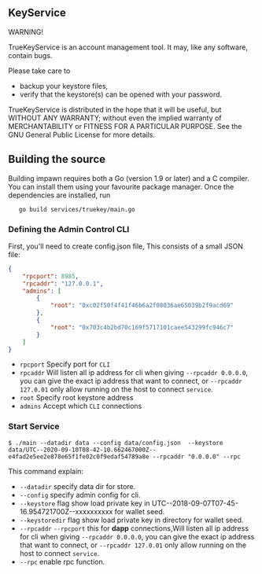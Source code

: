 ## KeyService

WARNING!

TrueKeyService is an account management tool. It may, like any software, contain bugs.

Please take care to
- backup your keystore files,
- verify that the keystore(s) can be opened with your password.

TrueKeyService is distributed in the hope that it will be useful, but WITHOUT ANY WARRANTY;
without even the implied warranty of MERCHANTABILITY or FITNESS FOR A PARTICULAR
PURPOSE. See the GNU General Public License for more details.

## Building the source


Building impawn requires both a Go (version 1.9 or later) and a C compiler.
You can install them using your favourite package manager.
Once the dependencies are installed, run

       go build services/truekey/main.go

### Defining the Admin Control CLI

First, you'll need to create config.json file, This consists of a small JSON file:

```json
{
    "rpcport": 8985,
    "rpcaddr": "127.0.0.1",
    "admins": [
        {
            "root": "0xc02f50f4f41f46b6a2f08036ae65039b2f9acd69"
        },
        {
            "root": "0x703c4b2bd70c169f5717101caee543299fc946c7"
        }
    ]
}
```

* `rpcport` Specify port for `CLI`
* `rpcaddr` Will listen all ip address for cli when giving `--rpcaddr 0.0.0.0`, you can give the exact ip address that want to connect, or `--rpcaddr 127.0.01` only allow running on the host to connect `service`.
* `root`    Specify root keystore address
* `admins`  Accept which `CLI` connections 

### Start Service

```
$ ./main --datadir data --config data/config.json  --keystore data/UTC--2020-09-10T08-42-10.662467000Z--e4fad2e5ee2e878e65f1fe02c0f9edaf54789a8e --rpcaddr "0.0.0.0" --rpc

```

This command explain:
 * `--datadir`  specify data dir for store. 
 * `--config`   specify admin config for cli.
 * `--keystore` flag show load private key in UTC--2018-09-07T07-45-16.954721700Z--xxxxxxxxxx for wallet seed.
  * `--keystoredir` flag show load private key in directory for wallet seed.
 * `--rpcaddr` `--rpcport` this for **dapp** connections,Will listen all ip address for cli when giving `--rpcaddr 0.0.0.0`, you can give the exact ip address that want to connect, or `--rpcaddr 127.0.01` only allow running on the host to connect `service`.
 * `--rpc`  enable rpc function.

